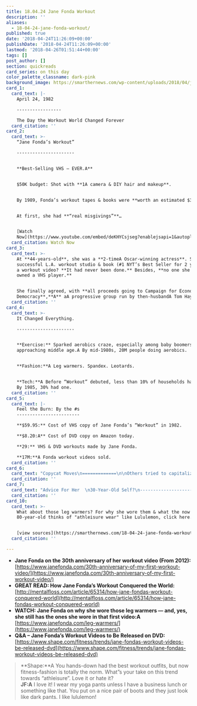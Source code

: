 ```yaml
---
title: 18.04.24 Jane Fonda Workout
description: ''
aliases:
  - 18-04-24-jane-fonda-workout/
published: true
date: '2018-04-24T11:26:09+00:00'
publishDate: '2018-04-24T11:26:09+00:00'
lastmod: '2018-04-26T01:51:44+00:00'
tags: []
post_author: []
section: quickreads
card_series: on this day
color_palette_classname: dark-pink
background_image: https://smarthernews.com/wp-content/uploads/2018/04/jane-fonda.jpg
card_1:
  card_text: |-
    April 24, 1982  

    -----------------

    The Day the Workout World Changed Forever
  card_citation: ''
card_2:
  card_text: >-
    “Jane Fonda’s Workout”

    ----------------------


    **Best-Selling VHS – EVER.A**


    $50K budget: Shot with **1A camera & DIY hair and makeup**.


    By 1989, Fonda’s workout tapes & books were **worth an estimated $35M**.


    At first, she had **“real misgivings”**…


    [Watch
    Now](https://www.youtube.com/embed/deKHYCsjseg?enablejsapi=1&autoplay=1&rel=0)
  card_citation: Watch Now
card_3:
  card_text: >-
    At **44-years-old**, she was a **2-timeA Oscar-winning actress**. She had a
    successful L.A. workout studio & book (#1 NYT’s Best Seller for 2 yrs!). But
    a workout video? **It had never been done.** Besides, **no one she knew
    owned a VHS player.**


    She finally agreed, with **all proceeds going to Campaign for Economic
    Democracy**,**A** aA progressive group run by then-husbandA Tom Hayden.
  card_citation: ''
card_4:
  card_text: >-
    It Changed Everything.

    ----------------------


    **Exercise:** Sparked aerobics craze, especially among baby boomers
    approaching middle age.A By mid-1980s, 20M people doing aerobics.


    **Fashion:**A Leg warmers. Spandex. Leotards.


    **Tech:**A Before “Workout” debuted, less than 10% of households had a VCR.
    By 1985, 30% had one.
  card_citation: ''
card_5:
  card_text: |-
    Feel the Burn: By the #s
    ------------------------

    **$59.95:** Cost of VHS copy of Jane Fonda’s “Workout” in 1982.

    **$8.20:A** Cost of DVD copy on Amazon today.

    **29:** VHS & DVD workouts made by Jane Fonda.

    **17M:**A Fonda workout videos sold.
  card_citation: ''
card_6:
  card_text: "Copycat Moves\n=============\n\nOthers tried to capitalize on the workout movement, including Richard Simmons, Arnold Schwarzenegger, and creator of Jazzercise,A Judi Missett.\n\n**Nothing topped Fonda’s innovation**: In 1985, three of her tapes topped Billboard’s VHS sales chart. **The original had been there for 145 weeks.**"
  card_citation: ''
card_7:
  card_text: "Advice For Her  \n30-Year-Old Self?\n----------------------------------\n\n> “I would have wanted to learn to meditate earlier…. I didn’t know how to discover and believe in my real self and not try to be what other people wanted me to be…. I can’t pretend that it’s easy to still your mind; it’s not easy…. Don’t give up; it takes time!\n> \n> Jane Fonda to Shape Magazine in 2014"
  card_citation: ''
card_10:
  card_text: >-
    What about those leg warmers? For why she wore them & what the now
    80-year-old thinks of "athleisure wear" like Lululemon, click here.


    [view sources](https://smarthernews.com/18-04-24-jane-fonda-workout/)
  card_citation: ''

---
```

*   **Jane Fonda on the 30th anniversary of her workout video (From 2012):** [https://www.janefonda.com/30th-anniversary-of-my-first-workout-video/](https://www.janefonda.com/30th-anniversary-of-my-first-workout-video/)
*   **GREAT READ: How Jane Fonda’s Workout Conquered the World:** [http://mentalfloss.com/article/65314/how-jane-fondas-workout-conquered-world](http://mentalfloss.com/article/65314/how-jane-fondas-workout-conquered-world)
*   ****WATCH: Jane Fonda on why she wore those leg warmers — and, yes, she still has the ones she wore in that first video:A**** [https://www.janefonda.com/leg-warmers/](https://www.janefonda.com/leg-warmers/)
*   **Q&A – Jane Fonda’s Workout Videos to Be Released on DVD:**  
    [https://www.shape.com/fitness/trends/jane-fondas-workout-videos-be-released-dvd](https://www.shape.com/fitness/trends/jane-fondas-workout-videos-be-released-dvd)

> **Shape:**A You hands-down had the best workout outfits, but now fitness-fashion is totally the norm. What”s your take on this trend towards “athleisure”. Love it or hate it?  
> **JF:A** I love it! I wear my yoga pants unless I have a business lunch or something like that. You put on a nice pair of boots and they just look like dark pants. I like lululemon!